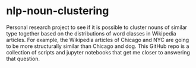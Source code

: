 # nlp-noun-clustering

Personal research project to see if it is possible to cluster nouns of similar type together based on the distributions of word classes in Wikipedia articles.
For example, the Wikipedia articles of Chicago and NYC are going to be more structurally similar than Chicago and dog. This GitHub repo is a collection of scripts and jupyter notebooks that get me closer to answering that question.
